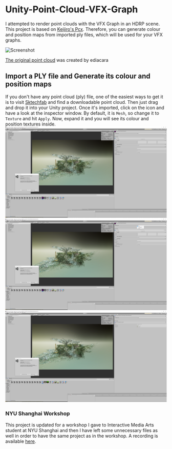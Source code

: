 # Unity-Point-Cloud-VFX-Graph
I attempted to render point clouds with the VFX Graph in an HDRP scene. This project is based on [Keijiro's Pcx](https://github.com/keijiro/Pcx). Therefore, you can generate colour and position maps from imported ply files, which will be used for your VFX graphs.

![Screenshot](workshop.png)

[The original point cloud](https://sketchfab.com/3d-models/point-cloud-garden-7301fb3b8d344b13b015382a1adb884c) was created by ediacara

## Import a PLY file and Generate its colour and position maps
If you don't have any point cloud (ply) file, one of the easiest ways to get it is to visit [Sktechfab](https://sketchfab.com/) and find a downloadable point cloud. Then just drag and drop it into your Unity project. Once it's imported, click on the icon and have a look at the inspector window. By default, it is `Mesh`, so change it to `Texture` and hit `Apply`. Now, expand it and you will see its colour and position textures inside.
![Screenshot](ply_mesh.png)
![Screenshot](ply_type.png)
![Screenshot](ply_texture.png)
### NYU Shanghai Workshop
This project is updated for a workshop I gave to Interactive Media Arts student at NYU Shanghai and then I have left some unnecessary files as well in order to have the same project as in the workshop. A recording is available [here](https://youtu.be/iqntF9NPqLw).
